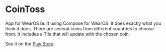 # CoinToss

App for WearOS built using Compose for WearOS. It does exactly what you think it does. 
There are several coins from different countries to choose from. It includes a Tile that will update with the chosen coin.

See it on the [Play Store](https://play.google.com/store/apps/details?id=com.helsinkiwizard.cointoss)

